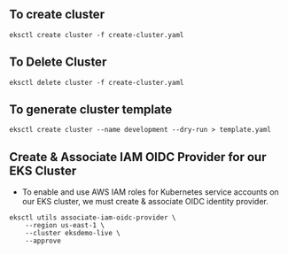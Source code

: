 ## To create cluster
```
eksctl create cluster -f create-cluster.yaml

```

## To Delete Cluster
```
eksctl delete cluster -f create-cluster.yaml

```
## To generate cluster template 
```
eksctl create cluster --name development --dry-run > template.yaml
```

## Create & Associate IAM OIDC Provider for our EKS Cluster
- To enable and use AWS IAM roles for Kubernetes service accounts on our EKS cluster, we must create & associate OIDC identity provider.

```
eksctl utils associate-iam-oidc-provider \
    --region us-east-1 \
    --cluster eksdemo-live \
    --approve
    
```